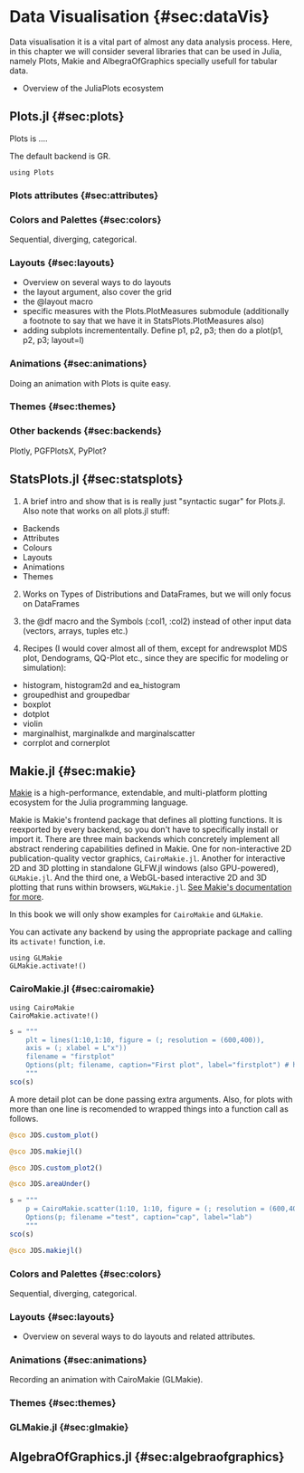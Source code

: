 # Data Visualisation {#sec:dataVis}

Data visualisation it is a vital part of almost any data analysis process.
Here, in this chapter we will consider several libraries that can be used in Julia, namely Plots, Makie and AlbegraOfGraphics specially usefull for tabular data. 

- Overview of the JuliaPlots ecosystem

## Plots.jl {#sec:plots}
Plots is .... 

The default backend is GR. 

```
using Plots
```

### Plots attributes {#sec:attributes}

### Colors and Palettes {#sec:colors}
Sequential, diverging, categorical. 

### Layouts {#sec:layouts}

- Overview on several ways to do layouts
- the layout argument, also cover the grid
- the @layout macro
- specific measures with the Plots.PlotMeasures submodule (additionally a footnote to say that we have it in StatsPlots.PlotMeasures also)
- adding subplots incremententally. Define p1, p2, p3; then do a plot(p1, p2, p3; layout=l)

### Animations {#sec:animations}
Doing an animation with Plots is quite easy. 

### Themes {#sec:themes}

### Other backends {#sec:backends}
Plotly, PGFPlotsX, PyPlot?

## StatsPlots.jl {#sec:statsplots}

1. A brief intro and show that is is really just "syntactic sugar" for Plots.jl. Also note that works on all plots.jl stuff:

- Backends
- Attributes
- Colours
- Layouts
- Animations
- Themes
2. Works on Types of Distributions and DataFrames, but we will only focus on DataFrames

3. the @df macro and the Symbols (:col1, :col2) instead of other input data (vectors, arrays, tuples etc.)

4. Recipes (I would cover almost all of them, except for andrewsplot MDS plot, Dendograms, QQ-Plot etc., since they are specific for modeling or simulation):

- histogram, histogram2d and ea_histogram
- groupedhist and groupedbar
- boxplot
- dotplot
- violin
- marginalhist, marginalkde and marginalscatter
- corrplot and cornerplot

## Makie.jl {#sec:makie}

[Makie](http://makie.juliaplots.org/stable/index.html#Welcome-to-Makie!) is a high-performance, extendable, and multi-platform plotting ecosystem for the Julia programming language.

Makie is Makie's frontend package that defines all plotting functions.
It is reexported by every backend, so you don't have to specifically install or import it.
There are three main backends which concretely implement all abstract rendering capabilities defined in Makie.
One for non-interactive 2D publication-quality vector graphics, `CairoMakie.jl`.
Another for interactive 2D and 3D plotting in standalone GLFW.jl windows (also GPU-powered), `GLMakie.jl`.
And the third one, a WebGL-based interactive 2D and 3D plotting that runs within browsers, `WGLMakie.jl`. [See Makie's documentation for more](http://makie.juliaplots.org/stable/backends_and_output.html#Backends-and-Output).

In this book we will only show examples for `CairoMakie` and `GLMakie`.

You can activate any backend by using the appropriate package and calling its `activate!` function, i.e. 

```
using GLMakie
GLMakie.activate!()
```

### CairoMakie.jl {#sec:cairomakie}

```
using CairoMakie
CairoMakie.activate!()
```

```jl
s = """
    plt = lines(1:10,1:10, figure = (; resolution = (600,400)),
    axis = (; xlabel = L"x"))
    filename = "firstplot"
    Options(plt; filename, caption="First plot", label="firstplot") # hide
    """
sco(s)
```

A more detail plot can be done passing extra arguments. Also, for plots with more 
than one line is recomended to wrapped things into a function call as follows. 

```jl
@sco JDS.custom_plot()
```

```jl
@sco JDS.makiejl()
```

```jl
@sco JDS.custom_plot2()
```

```jl
@sco JDS.areaUnder()
```

```jl
s = """
    p = CairoMakie.scatter(1:10, 1:10, figure = (; resolution = (600,400)))
    Options(p; filename ="test", caption="cap", label="lab")
    """
sco(s)
```

```jl
@sco JDS.makiejl()
```

### Colors and Palettes {#sec:colors}
Sequential, diverging, categorical. 

### Layouts {#sec:layouts}
- Overview on several ways to do layouts and related attributes. 

### Animations {#sec:animations}
Recording an animation with CairoMakie (GLMakie). 

### Themes {#sec:themes}
### GLMakie.jl {#sec:glmakie}


## AlgebraOfGraphics.jl {#sec:algebraofgraphics}


